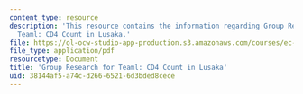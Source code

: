 ```yaml
---
content_type: resource
description: 'This resource contains the information regarding Group Research for
  Teaml: CD4 Count in Lusaka.'
file: https://ol-ocw-studio-app-production.s3.amazonaws.com/courses/ec-s11-engineering-capacity-in-community-based-healthcare-fall-2005/38144af5a74cd26665216d3bded8cece_MITEC_S11F05_cd4_cidrz.pdf
file_type: application/pdf
resourcetype: Document
title: 'Group Research for Teaml: CD4 Count in Lusaka'
uid: 38144af5-a74c-d266-6521-6d3bded8cece
---
```

